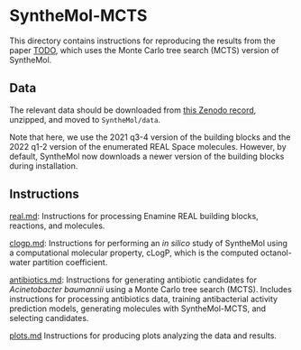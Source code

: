 # SyntheMol-MCTS

This directory contains instructions for reproducing the results from the paper [TODO](TODO), which uses the Monte Carlo
tree search (MCTS) version of SyntheMol.

## Data

The relevant data should be downloaded from [this Zenodo record](https://zenodo.org/doi/10.5281/zenodo.10257838),
unzipped, and moved to `SyntheMol/data`.

Note that here, we use the 2021 q3-4 version of the building blocks and the 2022 q1-2 version of the enumerated REAL
Space molecules. However, by default, SyntheMol now downloads a newer version of the building blocks during
installation.

## Instructions

[real.md](real.md): Instructions for processing Enamine REAL building blocks, reactions, and molecules.

[clogp.md](clogp.md): Instructions for performing an _in silico_ study of SyntheMol using a computational molecular
property, cLogP, which is the computed octanol-water partition coefficient.

[antibiotics.md](antibiotics.md): Instructions for generating antibiotic candidates for _Acinetobacter baumannii_ using
a Monte Carlo tree search (MCTS). Includes instructions for processing antibiotics data, training antibacterial activity
prediction models, generating molecules with SyntheMol-MCTS, and selecting candidates.

[plots.md](plots.md) Instructions for producing plots analyzing the data and results.